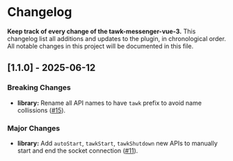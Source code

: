 # Changelog
**Keep track of every change of the tawk-messenger-vue-3.**
This changelog list all additions and updates to the plugin, in chronological order.
All notable changes in this project will be documented in this file.

## [1.1.0] - 2025-06-12
### Breaking Changes
- **library:** Rename all API names to have `tawk` prefix to avoid name collissions ([#15](https://github.com/tawk/tawk-messenger-vue-2/pull/25)).

### Major Changes
- **library:** Add `autoStart`, `tawkStart`, `tawkShutdown` new APIs to manually start and end the socket connection ([#11](https://github.com/tawk/tawk-messenger-vue-3/pull/11)).
